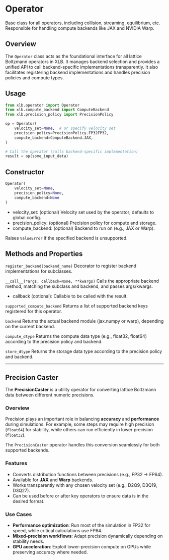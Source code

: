 # Operator

Base class for all operators, including collision, streaming, equilibrium, etc.  
Responsible for handling compute backends like JAX and NVIDIA Warp.

## Overview

The `Operator` class acts as the foundational interface for all lattice Boltzmann operators in XLB. It manages backend selection and provides a unified API to call backend-specific implementations transparently. It also facilitates registering backend implementations and handles precision policies and compute types.

## Usage

```python
from xlb.operator import Operator
from xlb.compute_backend import ComputeBackend
from xlb.precision_policy import PrecisionPolicy

op = Operator(
    velocity_set=None,  # or specify velocity set
    precision_policy=PrecisionPolicy.FP32FP32,
    compute_backend=ComputeBackend.JAX,
)

# Call the operator (calls backend-specific implementation)
result = op(some_input_data)
```

## Constructor

```python
Operator(
    velocity_set=None,
    precision_policy=None,
    compute_backend=None
)
```

- velocity_set: (optional) Velocity set used by the operator; defaults to global config.
- precision_policy: (optional) Precision policy for compute and storage.
- compute_backend: (optional) Backend to run on (e.g., JAX or Warp).

Raises `ValueError` if the specified backend is unsupported.

## Methods and Properties

`register_backend(backend_name)`
Decorator to register backend implementations for subclasses.

`__call__(*args, callback=None, **kwargs)`
Calls the appropriate backend method, matching the subclass and backend, and passes args/kwargs.
- callback (optional): Callable to be called with the result.

`supported_compute_backend`
Returns a list of supported backend keys registered for this operator.

`backend`
Returns the actual backend module (jax.numpy or warp), depending on the current backend.

`compute_dtype`
Returns the compute data type (e.g., float32, float64) according to the precision policy and backend.

`store_dtype`
Returns the storage data type according to the precision policy and backend.

---

## Precision Caster

The **PrecisionCaster** is a utility operator for converting lattice Boltzmann data between different numeric precisions.

### Overview

Precision plays an important role in balancing **accuracy** and **performance** during simulations.
For example, some steps may require high precision (`float64`) for stability, while others can run efficiently in lower precision (`float32`).

The `PrecisionCaster` operator handles this conversion seamlessly for both supported backends.

### Features

- Converts distribution functions between precisions (e.g., FP32 → FP64).
- Available for **JAX** and **Warp** backends.
- Works transparently with any chosen velocity set (e.g., D2Q9, D3Q19, D3Q27).
- Can be used before or after key operators to ensure data is in the desired format.

### Use Cases

- **Performance optimization**: Run most of the simulation in FP32 for speed, while critical calculations use FP64.
- **Mixed-precision workflows**: Adapt precision dynamically depending on stability needs.
- **GPU acceleration**: Exploit lower-precision compute on GPUs while preserving accuracy where needed.
